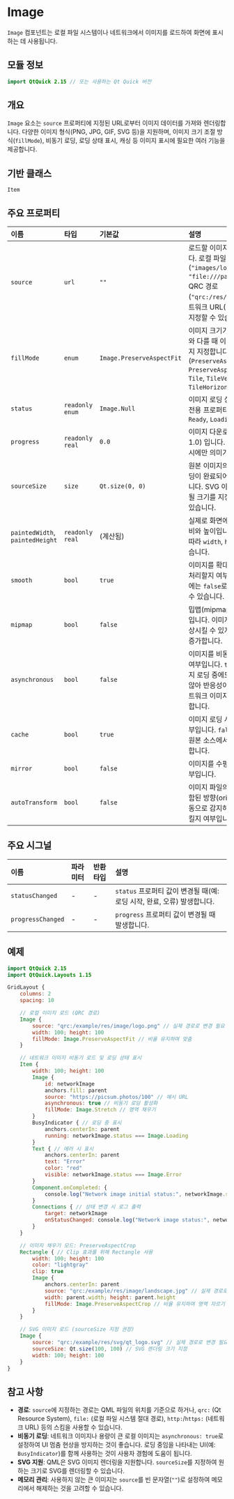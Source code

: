 # Image

`Image` 컴포넌트는 로컬 파일 시스템이나 네트워크에서 이미지를 로드하여 화면에 표시하는 데 사용됩니다.

## 모듈 정보

```qml
import QtQuick 2.15 // 또는 사용하는 Qt Quick 버전
```

## 개요

`Image` 요소는 `source` 프로퍼티에 지정된 URL로부터 이미지 데이터를 가져와 렌더링합니다. 다양한 이미지 형식(PNG, JPG, GIF, SVG 등)을 지원하며, 이미지 크기 조절 방식(`fillMode`), 비동기 로딩, 로딩 상태 표시, 캐싱 등 이미지 표시에 필요한 여러 기능을 제공합니다.

## 기반 클래스

`Item`

## 주요 프로퍼티

| 이름              | 타입                 | 기본값                       | 설명                                                                                                                                                                         |
| :---------------- | :------------------- | :--------------------------- | :------------------------------------------------------------------------------------------------------------------------------------------------------------------------- |
| `source`          | `url`                | `""`                       | 로드할 이미지의 URL(경로)입니다. 로컬 파일 경로(`"images/logo.png"`, `"file:///path/to/image.jpg"`), QRC 경로(`"qrc:/res/icon.svg"`), 또는 네트워크 URL(`"https://..."`)을 지정할 수 있습니다. |
| `fillMode`        | `enum`               | `Image.PreserveAspectFit`    | 이미지 크기가 `Image` 요소의 크기와 다를 때 이미지를 어떻게 조절할지 지정합니다. (`PreserveAspectFit`, `PreserveAspectCrop`, `Stretch`, `Tile`, `TileVertically`, `TileHorizontally`, `Pad`) |
| `status`          | `readonly enum`      | `Image.Null`                 | 이미지 로딩 상태를 나타내는 읽기 전용 프로퍼티입니다. (`Null`, `Ready`, `Loading`, `Error`)                                                                                |
| `progress`        | `readonly real`      | `0.0`                        | 이미지 다운로드 진행률 (0.0 ~ 1.0) 입니다. 네트워크 이미지 로딩 시에만 의미가 있습니다.                                                                                    |
| `sourceSize`      | `size`               | `Qt.size(0, 0)`              | 원본 이미지의 픽셀 크기입니다. 로딩이 완료되어야 유효한 값을 가집니다. SVG 이미지의 경우, 렌더링될 크기를 지정하는 데 사용될 수도 있습니다.                                                      |
| `paintedWidth`, `paintedHeight` | `readonly real` | (계산됨)                     | 실제로 화면에 그려진 이미지의 너비와 높이입니다. `fillMode` 설정에 따라 `width`, `height`와 다를 수 있습니다.                                                               |
| `smooth`          | `bool`               | `true`                       | 이미지를 확대/축소할 때 부드럽게 처리할지 여부입니다. 픽셀 아트 등에는 `false`로 설정하는 것이 좋을 수 있습니다.                                                                          |
| `mipmap`          | `bool`               | `false`                      | 밉맵(mipmap) 필터링 사용 여부입니다. 이미지 축소 시 품질을 향상시킬 수 있지만 메모리 사용량이 증가합니다.                                                                        |
| `asynchronous`    | `bool`               | `false`                      | 이미지를 비동기적으로 로드할지 여부입니다. `true`로 설정하면 이미지 로딩 중에도 UI 스레드가 멈추지 않아 반응성이 향상됩니다. 특히 네트워크 이미지나 큰 이미지에 유용합니다.                                |
| `cache`           | `bool`               | `true`                       | 이미지 로딩 시 캐시를 사용할지 여부입니다. `false`로 설정하면 항상 원본 소스에서 이미지를 다시 로드합니다.                                                                         |
| `mirror`          | `bool`               | `false`                      | 이미지를 수평으로 반전시킬지 여부입니다.                                                                                                                     |
| `autoTransform`   | `bool`               | `false`                      | 이미지 파일의 EXIF 정보 등에 포함된 방향(orientation) 정보를 자동으로 감지하여 이미지를 회전시킬지 여부입니다.                                                                      |

## 주요 시그널

| 이름            | 파라미터 | 반환타입 | 설명                                               |
| :-------------- | :------- | :------- | :----------------------------------------------- |
| `statusChanged` | -        | -        | `status` 프로퍼티 값이 변경될 때(예: 로딩 시작, 완료, 오류) 발생합니다. |
| `progressChanged`| -       | -        | `progress` 프로퍼티 값이 변경될 때 발생합니다.                       |

## 예제

```qml
import QtQuick 2.15
import QtQuick.Layouts 1.15

GridLayout {
    columns: 2
    spacing: 10

    // 로컬 이미지 로드 (QRC 경로)
    Image {
        source: "qrc:/example/res/image/logo.png" // 실제 경로로 변경 필요
        width: 100; height: 100
        fillMode: Image.PreserveAspectFit // 비율 유지하며 맞춤
    }

    // 네트워크 이미지 비동기 로드 및 로딩 상태 표시
    Item {
        width: 100; height: 100
        Image {
            id: networkImage
            anchors.fill: parent
            source: "https://picsum.photos/100" // 예시 URL
            asynchronous: true // 비동기 로딩 활성화
            fillMode: Image.Stretch // 영역 채우기
        }
        BusyIndicator { // 로딩 중 표시
            anchors.centerIn: parent
            running: networkImage.status === Image.Loading
        }
        Text { // 에러 시 표시
            anchors.centerIn: parent
            text: "Error" 
            color: "red"
            visible: networkImage.status === Image.Error
        }
        Component.onCompleted: {
            console.log("Network image initial status:", networkImage.status)
        }
        Connections { // 상태 변경 시 로그 출력
            target: networkImage
            onStatusChanged: console.log("Network image status:", networkImage.status)
        }
    }

    // 이미지 채우기 모드: PreserveAspectCrop
    Rectangle { // Clip 효과를 위해 Rectangle 사용
        width: 100; height: 100
        color: "lightgray"
        clip: true
        Image {
            anchors.centerIn: parent
            source: "qrc:/example/res/image/landscape.jpg" // 실제 경로로 변경 필요
            width: parent.width; height: parent.height
            fillMode: Image.PreserveAspectCrop // 비율 유지하며 영역 자르기
        }
    }

    // SVG 이미지 로드 (sourceSize 지정 권장)
    Image {
        source: "qrc:/example/res/svg/qt_logo.svg" // 실제 경로로 변경 필요
        sourceSize: Qt.size(100, 100) // SVG 렌더링 크기 지정
        width: 100; height: 100
    }
}
```

## 참고 사항

*   **경로**: `source`에 지정하는 경로는 QML 파일의 위치를 기준으로 하거나, `qrc:` (Qt Resource System), `file:` (로컬 파일 시스템 절대 경로), `http:`/`https:` (네트워크 URL) 등의 스킴을 사용할 수 있습니다.
*   **비동기 로딩**: 네트워크 이미지나 용량이 큰 로컬 이미지는 `asynchronous: true`로 설정하여 UI 멈춤 현상을 방지하는 것이 좋습니다. 로딩 중임을 나타내는 UI(예: `BusyIndicator`)를 함께 사용하는 것이 사용자 경험에 도움이 됩니다.
*   **SVG 지원**: QML은 SVG 이미지 렌더링을 지원합니다. `sourceSize`를 지정하여 원하는 크기로 SVG를 렌더링할 수 있습니다.
*   **메모리 관리**: 사용하지 않는 큰 이미지는 `source`를 빈 문자열(`""`)로 설정하여 메모리에서 해제하는 것을 고려할 수 있습니다. 